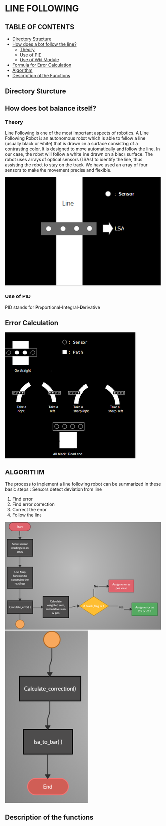 # LINE FOLLOWING

## TABLE OF CONTENTS


* [Directory Structure](#Directory-Structure)
* [How does a bot follow the line?](#How-bot-balance-itself?)
    * [Theory](#theory)
    * [Use of PID](#Use-of-pid)
    * [Use of Wifi Module](#)
* [Formula for Error Calculation](#formula-for-calculation-of-pitch-correction)
* [Algorithm](#algorithm)
* [Description of the Functions](#Description-of-the-functions)


## Directory Sturcture


## How does bot balance itself?


### Theory
Line Following is one of the most important aspects of robotics.
A Line Following Robot is an autonomous robot which is able to follow a line (usually black or white) that is drawn on a surface consisting of a contrasting color. It is designed to move automatically and follow the line. In our case, the robot will follow a white line drawn on a black surface.
The robot uses arrays of optical sensors (LSAs) to identify the line, thus assisting the robot to stay on the track. We have used an array of four sensors to make the movement precise and flexible.

![LSA image](./assets/line_following.png)

### Use of PID

PID stands for **P**roportional-**I**ntegral-**D**erivative

## Error Calculation
![curves](./assets/curves.png)

## ALGORITHM
The process to implement a line following robot can be summarized in these basic steps :
Sensors detect deviation from line
1. Find error
2. Find error correction
3. Correct the error
4. Follow the line
<!-- ![chart1](./assets/chart1.png) -->
<img src="./assets/chart1.png" style="hieght=100px;width=100px;"></img>
![chart2](./assets/chart2.png)


## Description of the functions

